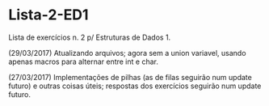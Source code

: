 # Lista-2-ED1
Lista de exercícios n. 2 p/ Estruturas de Dados 1.

(29/03/2017) Atualizando arquivos; agora sem a union variavel, usando apenas macros para alternar entre int e char.

(27/03/2017) Implementações de pilhas (as de filas seguirão num update futuro) e outras coisas úteis; respostas dos exercícios seguirão num update futuro.
